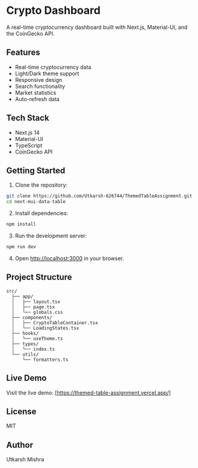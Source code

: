 # Crypto Dashboard

A real-time cryptocurrency dashboard built with Next.js, Material-UI, and the CoinGecko API.

## Features

- Real-time cryptocurrency data
- Light/Dark theme support
- Responsive design
- Search functionality
- Market statistics
- Auto-refresh data

## Tech Stack

- Next.js 14
- Material-UI
- TypeScript
- CoinGecko API

## Getting Started

1. Clone the repository:
```bash
git clone https://github.com/Utkarsh-626744/ThemedTableAssignment.git
cd next-mui-data-table
```

2. Install dependencies:
```bash
npm install
```

3. Run the development server:
```bash
npm run dev
```

4. Open [http://localhost:3000](http://localhost:3000) in your browser.

## Project Structure

```plaintext
src/
  ├── app/
  │   ├── layout.tsx
  │   ├── page.tsx
  │   └── globals.css
  ├── components/
  │   ├── CryptoTableContainer.tsx
  │   └── LoadingStates.tsx
  ├── hooks/
  │   └── useTheme.ts
  ├── types/
  │   └── index.ts
  └── utils/
      └── formatters.ts
```

## Live Demo

Visit the live demo: [https://themed-table-assignment.vercel.app/]

## License

MIT

## Author

Utkarsh Mishra
